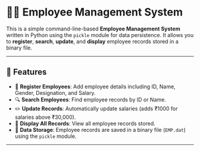 # 🧑‍💼 Employee Management System

This is a simple command-line-based **Employee Management System** written in Python using the `pickle` module for data persistence. It allows you to **register**, **search**, **update**, and **display** employee records stored in a binary file.

---

## 📌 Features

- 🔐 **Register Employees**: Add employee details including ID, Name, Gender, Designation, and Salary.
- 🔍 **Search Employees**: Find employee records by ID or Name.
- ✏️ **Update Records**: Automatically update salaries (adds ₹1000 for salaries above ₹30,000).
- 📃 **Display All Records**: View all employee records stored.
- 💾 **Data Storage**: Employee records are saved in a binary file (`EMP.dat`) using the `pickle` module.

---
